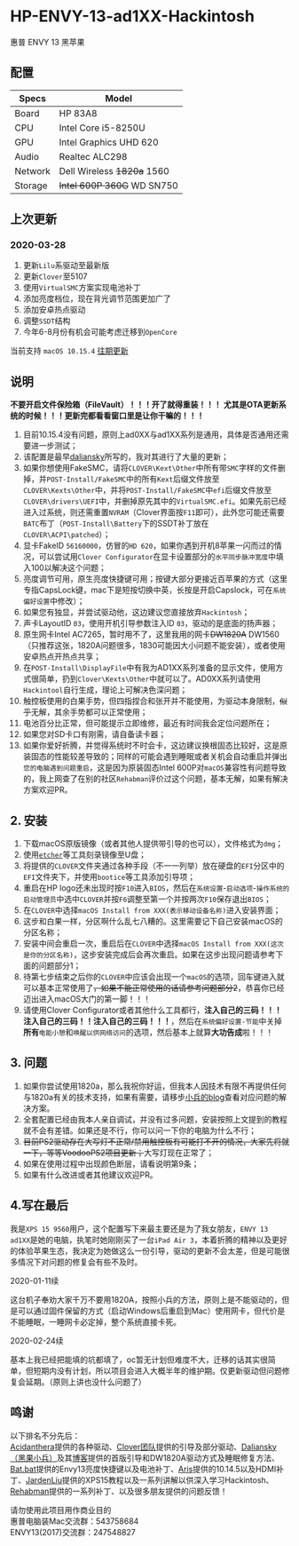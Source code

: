 # HP-ENVY-13-ad1XX-Hackintosh

惠普 ENVY 13 黑苹果

## 配置

| Specs | Model |
| --- | --- |
| Board | HP 83A8 |
| CPU | Intel Core i5-8250U |
| GPU | Intel Graphics UHD 620 |
| Audio | Realtec ALC298 |
| Network | Dell Wireless ~~1820a~~ 1560 |
| Storage | ~~Intel 600P 360G~~ WD SN750 |

## 上次更新

### 2020-03-28

1. 更新`Lilu`系驱动至最新版
2. 更新`Clover`至5107
3. 使用`VirtualSMC`方案实现电池补丁
4. 添加亮度档位，现在背光调节范围更加广了
5. 添加安卓热点驱动
6. 调整`SSDT`结构
7. 今年6-8月份有机会可能考虑迁移到`OpenCore`

当前支持 `macOS 10.15.4`
[往期更新](./ChangeLog.md)

## 说明

**不要开启文件保险箱（FileVault）！！！开了就得重装！！！**
**尤其是OTA更新系统的时候！！！更新完都看看窗口里是让你干嘛的！！！**
1. 目前10.15.4没有问题，原则上ad0XX与ad1XX系列是通用，具体是否通用还需要进一步测试；
2. 该配置是最早[daliansky](https://github.com/daliansky/)所写的，我对其进行了大量的更新；
3. 如果你想使用FakeSMC，请将`CLOVER\Kext\Other`中所有带`SMC`字样的文件删掉，并`POST-Install/FakeSMC`中的所有`Kext`后缀文件放至`CLOVER\Kexts\Other`中，并将`POST-Install/FakeSMC`中`efi`后缀文件放至`CLOVER\drivers\UEFI`中，并删掉原先其中的`VirtualSMC.efi`。如果先前已经进入过系统，则还需重置`NVRAM`（Clover界面按`F11`即可），此外您可能还需要`BATC`布丁（`POST-Install\Battery`下的SSDT补丁放在`CLOVER\ACPI\patched`）；
4. 显卡FakeID `56160000`，仿冒的`HD 620`，如果你遇到开机8苹果一闪而过的情况，可以尝试用`Clover Configurator`在显卡设置部分的`水平同步脉冲宽度`中填入100以解决这个问题；
5. 亮度调节可用，原生亮度快捷键可用；按键大部分更接近百苹果的方式（这里专指CapsLock键，mac下是短按切换中英，长按是开启Capslock，可在`系统偏好设置`中修改）；
6. 如果您有独显，并尝试驱动他，这边建议您直接放弃`Hackintosh`；
7. 声卡LayoutID `03`，使用开机引导参数注入ID `03`，驱动的是底面的扬声器；
8. 原生网卡Intel AC7265，暂时用不了，这里我用的网卡~~DW1820A~~ DW1560（只推荐这张，1820A问题很多，1830可能因大小问题不能安装），或者使用安卓热点开热点共享；
9. 在`POST-Install\DisplayFile`中有我为AD1XX系列准备的显示文件，使用方式很简单，扔到`Clover\Kexts\Other`中就可以了。AD0XX系列请使用`Hackintool`自行生成，理论上可解决色深问题；
10. 触控板使用的白果手势，但四指捏合和张开并不能使用，为驱动本身限制，~~似乎~~无解，其余手势都可以正常使用；
11. 电池百分比正常，但可能提示立即维修，最近有时间我会定位问题所在；
12. 如果您对SD卡口有刚需，请自备读卡器；
13. 如果你爱好折腾，并觉得系统时不时会卡，这边建议换根固态比较好，这是原装固态的性能较差导致的；同样的可能会遇到睡眠或者关机会自动重启并弹出`您的电脑遇到问题重启`，这是因为原装固态Intel 600P对`macOS`兼容性有问题导致的，我上网查了在别的社区`Rehabman`评价过这个问题，基本无解，如果有解决方案欢迎PR。


## 2. 安装

1. 下载macOS原版镜像（或者其他人提供带引导的也可以），文件格式为`dmg`；
2. 使用[`etcher`](https://www.balena.io/etcher/)等工具刻录镜像至U盘；
3. 将提供的`CLOVER`文件夹通过各种手段（不一一列举）放在硬盘的`EFI`分区中的`EFI`文件夹下，并使用`bootice`等工具添加引导项；
4. 重启在HP logo还未出现时按`F10`进入`BIOS`，然后在`系统设置`-`启动选项`-`操作系统的启动管理员`中选中`CLOVER`并按`F6`调整至第一个并按两次`F10`保存退出`BIOS`；
5. 在`CLOVER`中选择`macOS Install from XXX(表示移动设备名称)`进入安装界面；
6. 这步和白果一样，分区啊什么乱七八糟的。这里需要记下自己安装macOS的分区名称；
7. 安装中间会重启一次，重启后在`CLOVER`中选择`macOS Install from XXX(这次是你的分区名称)`，这步安装完成后会再次重启。如果在这步出现问题请参考下面的问题部分1；
8. 待第七步结束之后你的`CLOVER`中应该会出现一个`macOS`的选项，回车键进入就可以基本正常使用了~~，如果不能正常使用的话请参考问题部分2~~，恭喜你已经迈出进入macOS大门的第一脚！！！
9. 请使用Clover Configurator或者其他什么工具都行，**注入自己的三码！！！注入自己的三码！！注入自己的三码！！！**，然后在`系统偏好设置-节能`中关掉**所有**`电能小憩`和`唤醒以供网络访问`的选项，然后基本上就算**大功告成**啦！！！

## 3. 问题

1. 如果你尝试使用1820a，那么我祝你好运，但我本人因技术有限不再提供任何与1820a有关的技术支持，如果有需要，请移步[小兵的blog](https://blog.daliansky.net)查看对应问题的解决方案。
2. 全套配置已经由我本人亲自调试，并没有过多问题，安装按照上文提到的教程就不会有差错。如果还是不行，你可以问一下你的电脑为什么不行；
3. ~~目前PS2驱动存在大写灯不正常/禁用触控板有可能打不开的情况，大家先将就一下，等等VoodooPS2项目更新；~~大写灯现在正常了；
4. 如果在使用过程中出现颜色断层，请看说明第9条；
5. 如果有什么改进或者其他建议欢迎PR。

## 4.写在最后


我是`XPS 15 9560`用户，这个配置写下来最主要还是为了我女朋友，`ENVY 13 ad1XX`是她的电脑，执笔时她刚刚买了一台`iPad Air 3`，本着折腾的精神以及更好的体验苹果生态，我决定为她做这么一份引导，驱动的更新不会太差，但是可能很多情况下对问题的修复会有些不及时。<br />

2020-01-11续<br />

这台机子奉劝大家千万不要用1820A，按照小兵的方法，原则上是不能驱动的，但是可以通过固件保留的方式（启动Windows后重启到Mac）使用网卡，但代价是不能睡眠，一睡网卡必定掉，整个系统直接卡死。

2020-02-24续<br />

基本上我已经把能填的坑都填了，oc暂无计划但难度不大，迁移的话其实很简单，但短期内没有计划，所以项目会进入大概半年的维护期。仅更新驱动但问题修复会延期。（原则上讲也没什么问题了）

## 鸣谢

以下排名不分先后：<br>
[Acidanthera](https://github.com/acidanthera)提供的各种驱动、[Clover团队](https://github.com/CloverHackyColor)提供的引导及部分驱动、[Daliansky（黑果小兵）](https://github.com/daliansky/)及其[博客](https://blog.daliansky.net/)提供的首版引导和DW1820A驱动方式及睡眠修复方法、[Bat.bat](https://github.com/williambj1)提供的Envy13亮度快捷键以及电池补丁、[Aris](https://ariser.cn)提供的10.14.5以及HDMI补丁、[JardenLiu](https://github.com/jardenliu)提供的XPS15教程以及一系列讲解以供深入学习Hackintosh、[Rehabman](https://bitbucket.org/%7Be26fb9ce-5cc2-4e36-8576-7a8faae8e194%7D/)提供的一系列补丁、以及很多朋友提供的问题反馈！



请勿使用此项目用作商业目的<br>
惠普电脑装Mac交流群：543758684<br>
ENVY13(2017)交流群：247548827<br>

